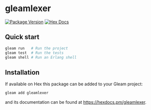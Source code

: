 # gleamlexer

[![Package Version](https://img.shields.io/hexpm/v/gleamlexer)](https://hex.pm/packages/gleamlexer)
[![Hex Docs](https://img.shields.io/badge/hex-docs-ffaff3)](https://hexdocs.pm/gleamlexer/)

## Quick start

```sh
gleam run   # Run the project
gleam test  # Run the tests
gleam shell # Run an Erlang shell
```

## Installation

If available on Hex this package can be added to your Gleam project:

```sh
gleam add gleamlexer
```

and its documentation can be found at <https://hexdocs.pm/gleamlexer>.
